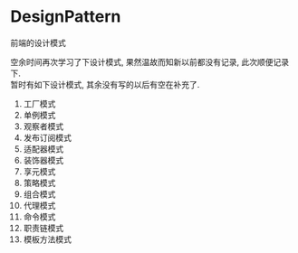 # DesignPattern
前端的设计模式

空余时间再次学习了下设计模式, 果然温故而知新以前都没有记录, 此次顺便记录下.<br>
暂时有如下设计模式, 其余没有写的以后有空在补充了.


1. 工厂模式<br>
2. 单例模式<br>
3. 观察者模式<br>
4. 发布订阅模式<br>
5. 适配器模式<br>
6. 装饰器模式<br>
7. 享元模式<br>
8. 策略模式<br>
9. 组合模式<br>
10. 代理模式<br>
11. 命令模式<br>
12. 职责链模式<br>
13. 模板方法模式

